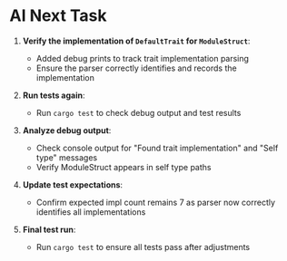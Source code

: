 
# AI Next Task

1. **Verify the implementation of `DefaultTrait` for `ModuleStruct`**:
   - Added debug prints to track trait implementation parsing
   - Ensure the parser correctly identifies and records the implementation

2. **Run tests again**:
   - Run `cargo test` to check debug output and test results

3. **Analyze debug output**:
   - Check console output for "Found trait implementation" and "Self type" messages
   - Verify ModuleStruct appears in self type paths

4. **Update test expectations**:
   - Confirm expected impl count remains 7 as parser now correctly identifies all implementations

6. **Final test run**:
   - Run `cargo test` to ensure all tests pass after adjustments

